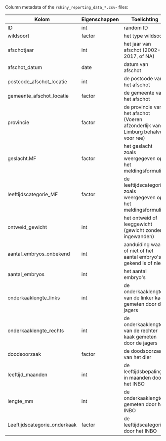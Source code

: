 Column metadata of the `rshiny_reporting_data_*.csv`- files:

| Kolom | Eigenschappen | Toelichting | 
| ------|---------------|-------------|
| ID    | int           | random ID   |
| wildsoort |  factor | het type wildsoort |
|afschotjaar|int| het jaar van afschot (2002-2017, of NA)|
|afschot_datum |date |datum van afschot |
|postcode_afschot_locatie |int |de postcode van het afschot|
|gemeente_afschot_locatie |factor |de gemeente van het afschot|
|provincie |factor |de provincie van het afschot (Voeren afzonderlijk van Limburg behalve voor ree)|
|geslacht.MF |factor |het geslacht zoals weergegeven op het meldingsformulier|
|leeftijdscategorie_MF |factor |de leeftijdscategorie zoals weergegeven op het meldingsformulier|
|ontweid_gewicht |int |het ontweid of leeggewicht (gewicht zonder ingewanden)|
|aantal_embryos_onbekend |int |aanduiding waar of niet of het aantal embryo's gekend is of niet|
|aantal_embryos |int |het aantal embryo's|
|onderkaaklengte_links |int |de onderkaaklengte van de linker kaak gemeten door de jagers|
|onderkaaklengte_rechts |int |de onderkaaklengte van de rechter kaak gemeten door de jagers|
|doodsoorzaak |factor |de doodsoorzaak van het dier|
|leeftijd_maanden|int|de leeftijdsbepaling in maanden door het INBO|
|lengte_mm |int |de onderkaaklengte gemeten door het INBO |
|Leeftijdscategorie_onderkaak |factor |de leeftijdscategorie door het INBO|
